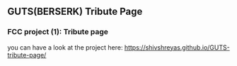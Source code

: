 ## GUTS(BERSERK) Tribute Page
### FCC project (1): Tribute page 
you can have a look at the project here:
https://shivshreyas.github.io/GUTS-tribute-page/
